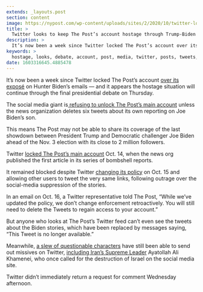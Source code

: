 ```yaml
--- 
extends: _layouts.post 
section: content 
image: https://nypost.com/wp-content/uploads/sites/2/2020/10/twitter-logo-4.jpg?quality=90&strip=all&w=1200 
title: > 
  Twitter looks to keep The Post’s account hostage through Trump-Biden debate 
description: > 
  It’s now been a week since Twitter locked The Post’s account over its exposé on Hunter Biden’s emails — and it appears the hostage situation will continue through the final presidential debate on Thursday.The social media giant is refusing to unlock The Post’s main account unless the news organization deletes six tweets about its own reporting on Joe Biden’s son.Twitter locked The Post’s main account Oct. 14, when the news org published the first article in its series of bombshell reports.It remained blocked despite Twitter changing its policy on Oct. 15 and allowing other users to tweet the very same links, following outrage over the social-media suppression of the stories.In an email on Oct. 16, a Twitter representative told The Post, “While we’ve updated the policy, we don’t change enforcement retroactively. 
keywords: > 
  hostage, looks, debate, account, post, media, twitter, posts, tweets, social, main, policy, oct, trumpbiden 
date: 1603316645.4885478 
--- 
```

<div><p>It&#8217;s now been a week since Twitter locked The Post&#8217;s account <a href="https://nypost.com/2020/10/14/email-reveals-how-hunter-biden-introduced-ukrainian-biz-man-to-dad/">over its expos&#233;</a> on Hunter Biden&#8217;s emails &#8212; and it appears the hostage situation will continue through the final presidential debate on Thursday.</p>
<p>The social media giant is<a href="https://nypost.com/2020/10/16/twitter-still-holding-the-posts-account-hostage-over-hunter-biden-links/"> refusing to unlock The Post&#8217;s main account</a> unless the news organization deletes six tweets about its own reporting on Joe Biden&#8217;s son.</p>
<p>This means The Post may not be able to share its coverage of the last showdown between President Trump and Democratic challenger Joe Biden ahead of the Nov. 3 election with its close to 2 million followers.</p>
<p>Twitter <a href="https://nypost.com/2020/10/14/facebook-twitter-block-the-post-from-posting/">locked The Post&#8217;s main account</a> Oct. 14, when the news org published the first article in its series of bombshell reports.</p>
<p>It remained blocked despite Twitter <a href="https://nypost.com/2020/10/15/twitter-changes-hacked-materials-guidelines-after-post-controversy/">changing its policy</a> on Oct. 15 and allowing other users to tweet the very same links, following outrage over the social-media suppression of the stories.</p>
<p>In an email on Oct. 16, a Twitter representative told The Post, &#8220;While we&#8217;ve updated the policy, we don&#8217;t change enforcement retroactively. You will still need to delete the Tweets to regain access to your account.&#8221;</p>
<p>But anyone who looks at The Post&#8217;s Twitter feed can&#8217;t even see the tweets about the Biden stories, which have been replaced by messages saying, &#8220;This Tweet is no longer available.&#8221;</p>
<p>Meanwhile, <a href="https://nypost.com/2020/10/21/these-five-people-are-allowed-to-tweet-but-one-of-americas-oldest-newspapers-cant/">a slew of questionable characters</a> have still been able to send out missives on Twitter, <a href="https://nypost.com/2020/10/18/fcc-staffer-ayatollah-khamenei-can-still-tweet-but-the-post-cant/">including Iran&#8217;s Supreme Leader</a> Ayatollah Ali Khamenei, who once&#160;called for the destruction of Israel on the social media site.</p>
<p>Twitter didn&#8217;t immediately return a request for comment Wednesday afternoon.</p>
			</div>